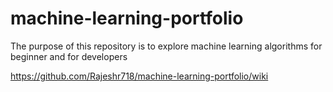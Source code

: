 # machine-learning-portfolio
The purpose of this repository is to explore machine learning algorithms for beginner and for developers

https://github.com/Rajeshr718/machine-learning-portfolio/wiki
